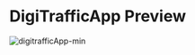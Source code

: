 # DigiTrafficApp Preview

![digitrafficApp-min](https://user-images.githubusercontent.com/43187463/75632512-5d695f00-5c05-11ea-971e-1b4793f05f35.gif)
